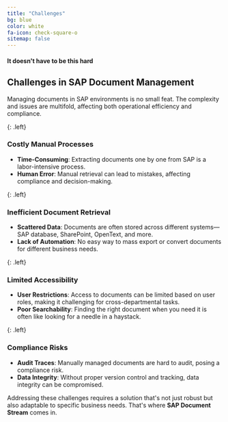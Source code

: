 ```yaml
---
title: "Challenges"
bg: blue
color: white
fa-icon: check-square-o
sitemap: false
---
```


#### It doesn't have to be this hard

## Challenges in SAP Document Management

Managing documents in SAP environments is no small feat. The complexity and issues are multifold, affecting both operational efficiency and compliance.

{: .left}
### Costly Manual Processes

- **Time-Consuming**: Extracting documents one by one from SAP is a labor-intensive process.
- **Human Error**: Manual retrieval can lead to mistakes, affecting compliance and decision-making.

{: .left}
### Inefficient Document Retrieval

- **Scattered Data**: Documents are often stored across different systems—SAP database, SharePoint, OpenText, and more.
- **Lack of Automation**: No easy way to mass export or convert documents for different business needs.

{: .left}
### Limited Accessibility

- **User Restrictions**: Access to documents can be limited based on user roles, making it challenging for cross-departmental tasks.
- **Poor Searchability**: Finding the right document when you need it is often like looking for a needle in a haystack.

{: .left}
### Compliance Risks

- **Audit Traces**: Manually managed documents are hard to audit, posing a compliance risk.
- **Data Integrity**: Without proper version control and tracking, data integrity can be compromised.

Addressing these challenges requires a solution that's not just robust but also adaptable to specific business needs. That's where **SAP Document Stream** comes in.

